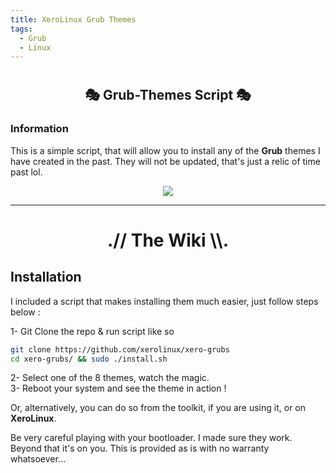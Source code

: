 ```yaml
---
title: XeroLinux Grub Themes
tags:
  - Grub
  - Linux
---
```


# <h2 align="center">🎭 Grub-Themes Script 🎭</h2>

### Information

This is a simple script, that will allow you to install any of the **Grub** themes I have created in the past. They will not be updated, that's just a relic of time past lol.

<p align="center">
  <img src="https://i.imgur.com/1dWeSmQ.png">
</p>

---

<h1 align="center">.// The Wiki \\.</h1>

## Installation

I included a script that makes installing them much easier, just follow steps below :

1- Git Clone the repo & run script like so<br />

```Bash
git clone https://github.com/xerolinux/xero-grubs
cd xero-grubs/ && sudo ./install.sh
```

2- Select one of the 8 themes, watch the magic.<br />
3- Reboot your system and see the theme in action !<br />

Or, alternatively, you can do so from the toolkit, if you are using it, or on **XeroLinux**.

Be very careful playing with your bootloader. I made sure they work. Beyond that it's on you. This is provided as is with no warranty whatsoever...
